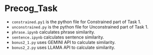 # Precog_Task
- `constrained.py1` is the python file for Constrained part of Task 1.
- `unconstrained.py` is the python file for Unconstrained part of Task 1.
- `phrase.ipynb` calculates phrase similarity.
- `sentence.ipynb` calculates sentence similarity.
- `bonus2_1.py` uses GEMINI API to calculate similarity.
- `bonus2_2.py` uses LLAMA API to calculate similarity.
